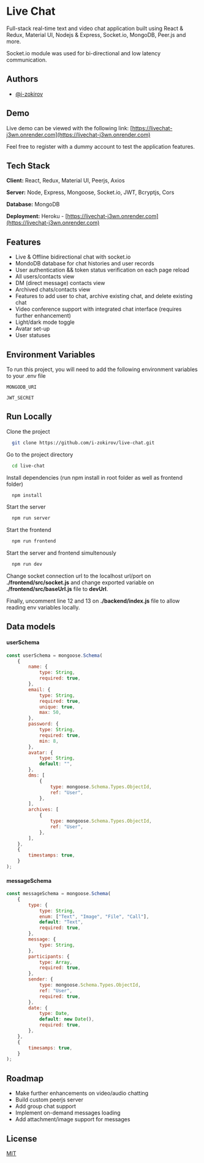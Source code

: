 # Live Chat

Full-stack real-time text and video chat application built using React & Redux, Material UI, Nodejs & Express, Socket.io, MongoDB, Peer.js and more.

Socket.io module was used for bi-directional and low latency communication.

## Authors

-   [@i-zokirov](https://github.com/i-zokirov)

## Demo

Live demo can be viewed with the following link: [https://livechat-j3wn.onrender.com](https://livechat-j3wn.onrender.com)

Feel free to register with a dummy account to test the application features.

## Tech Stack

**Client:** React, Redux, Material UI, Peerjs, Axios

**Server:** Node, Express, Mongoose, Socket.io, JWT, Bcryptjs, Cors

**Database:** MongoDB

**Deployment:** Heroku - [https://livechat-j3wn.onrender.com](https://livechat-j3wn.onrender.com)

## Features

-   Live & Offline bidirectional chat with socket.io
-   MondoDB database for chat histories and user records
-   User authentication && token status verification on each page reload
-   All users/contacts view
-   DM (direct message) contacts view
-   Archived chats/contacts view
-   Features to add user to chat, archive existing chat, and delete existing chat
-   Video conference support with integrated chat interface (requires further enhancement)
-   Light/dark mode toggle
-   Avatar set-up
-   User statuses

## Environment Variables

To run this project, you will need to add the following environment variables to your .env file

`MONGODB_URI`

`JWT_SECRET`

## Run Locally

Clone the project

```bash
  git clone https://github.com/i-zokirov/live-chat.git
```

Go to the project directory

```bash
  cd live-chat
```

Install dependencies (run npm install in root folder as well as frontend folder)

```bash
  npm install
```

Start the server

```bash
  npm run server
```

Start the frontend

```bash
  npm run frontend
```

Start the server and frontend simultenously

```bash
  npm run dev
```

Change socket connection url to the localhost url/port on **./frontend/src/socket.js** and change exported variable on **./frontend/src/baseUrl.js** file to **devUrl**.

Finally, uncomment line 12 and 13 on **./backend/index.js** file to allow reading env variables locally.

## Data models

#### userSchema

```js
const userSchema = mongoose.Schema(
    {
        name: {
            type: String,
            required: true,
        },
        email: {
            type: String,
            required: true,
            unique: true,
            max: 50,
        },
        password: {
            type: String,
            required: true,
            min: 8,
        },
        avatar: {
            type: String,
            default: "",
        },
        dms: [
            {
                type: mongoose.Schema.Types.ObjectId,
                ref: "User",
            },
        ],
        archives: [
            {
                type: mongoose.Schema.Types.ObjectId,
                ref: "User",
            },
        ],
    },
    {
        timestamps: true,
    }
);
```

#### messageSchema

```js
const messageSchema = mongoose.Schema(
    {
        type: {
            type: String,
            enum: ["Text", "Image", "File", "Call"],
            default: "Text",
            required: true,
        },
        message: {
            type: String,
        },
        participants: {
            type: Array,
            required: true,
        },
        sender: {
            type: mongoose.Schema.Types.ObjectId,
            ref: "User",
            required: true,
        },
        date: {
            type: Date,
            default: new Date(),
            required: true,
        },
    },
    {
        timesamps: true,
    }
);
```

## Roadmap

-   Make further enhancements on video/audio chatting
-   Build custom peerjs server
-   Add group chat support
-   Implement on-demand messages loading
-   Add attachment/image support for messages

## License

[MIT](https://choosealicense.com/licenses/mit/)
